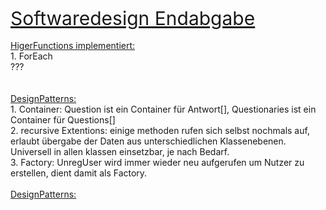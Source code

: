 <u style="font-size:30px"> Softwaredesign Endabgabe </u><br>
<br><u>HigerFunctions implementiert:</u>
<br>1. ForEach
<br> ???
<br>
<br>
<br><u>DesignPatterns:</u>
<br>1. Container: Question ist ein Container für Antwort[], Questionaries ist ein Container für Questions[]
<br>2. recursive Extentions: einige methoden rufen sich selbst nochmals auf, erlaubt übergabe der Daten aus unterschiedlichen Klassenebenen. Universell in allen klassen einsetzbar, je nach Bedarf.
<br>3. Factory: UnregUser wird immer wieder neu aufgerufen um Nutzer zu erstellen, dient damit als Factory.
<br>
<br><u>DesignPatterns:</u>